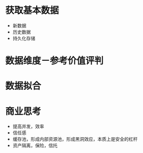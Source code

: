 # 获取基本数据

- 新数据
- 历史数据
- 持久化存储

# 数据维度－参考价值评判


# 数据拟合


# 商业思考
- 提高并发，效率
- 信任感
- 缓存池，形成内部资源池，形成黑洞效应，本质上是安全的杠杆
- 资产隔离，保险，信托
